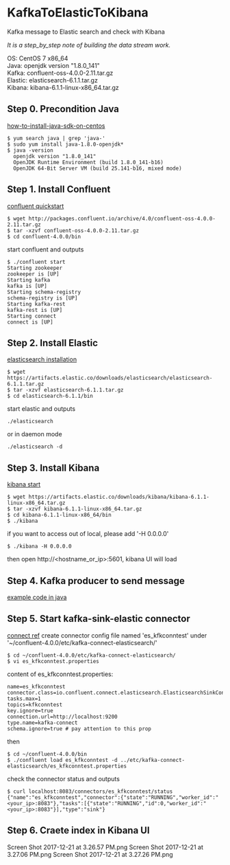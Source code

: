 # KafkaToElasticToKibana
Kafka message to Elastic search and check with Kibana  

*It is a step_by_step note of building the data stream work.*

OS: CentOS 7 x86_64  
Java: openjdk version "1.8.0_141"  
Kafka: confluent-oss-4.0.0-2.11.tar.gz  
Elastic: elasticsearch-6.1.1.tar.gz  
Kibana: kibana-6.1.1-linux-x86_64.tar.gz  

## Step 0. Precondition Java  
[how-to-install-java-sdk-on-centos](https://stackoverflow.com/questions/5104817/how-to-install-java-sdk-on-centos)
```
$ yum search java | grep 'java-'
$ sudo yum install java-1.8.0-openjdk*
$ java -version
  openjdk version "1.8.0_141"
  OpenJDK Runtime Environment (build 1.8.0_141-b16)
  OpenJDK 64-Bit Server VM (build 25.141-b16, mixed mode)
```

## Step 1. Install Confluent
[confluent quickstart](https://docs.confluent.io/current/quickstart.html)
```
$ wget http://packages.confluent.io/archive/4.0/confluent-oss-4.0.0-2.11.tar.gz
$ tar -xzvf confluent-oss-4.0.0-2.11.tar.gz
$ cd confluent-4.0.0/bin
```
start confluent and outputs
```
$ ./confluent start
Starting zookeeper
zookeeper is [UP]
Starting kafka
kafka is [UP]
Starting schema-registry
schema-registry is [UP]
Starting kafka-rest
kafka-rest is [UP]
Starting connect
connect is [UP]
```

## Step 2. Install Elastic
[elasticsearch installation](https://www.elastic.co/guide/en/elasticsearch/reference/current/_installation.html)
```
$ wget https://artifacts.elastic.co/downloads/elasticsearch/elasticsearch-6.1.1.tar.gz
$ tar -xzvf elasticsearch-6.1.1.tar.gz
$ cd elasticsearch-6.1.1/bin
```
start elastic and outputs
```
./elasticsearch
```
or in daemon mode
```
./elasticsearch -d
```

## Step 3. Install Kibana
[kibana start](https://www.elastic.co/webinars/getting-started-kibana?elektra=home&storm=sub2)
```
$ wget https://artifacts.elastic.co/downloads/kibana/kibana-6.1.1-linux-x86_64.tar.gz
$ tar -xzvf kibana-6.1.1-linux-x86_64.tar.gz
$ cd kibana-6.1.1-linux-x86_64/bin
$ ./kibana
```
if you want to access out of local, please add '-H 0.0.0.0'
```
$ ./kibana -H 0.0.0.0
```
then open http://<hostname_or_ip>:5601, kibana UI will load

## Step 4. Kafka producer to send message
[example code in java](#P)   

## Step 5. Start kafka-sink-elastic connector
[connect ref](https://docs.confluent.io/current/connect/managing.html)
create connector config file named 'es_kfkconntest' under '~/confluent-4.0.0/etc/kafka-connect-elasticsearch/'
```
$ cd ~/confluent-4.0.0/etc/kafka-connect-elasticsearch/
$ vi es_kfkconntest.properties
```
content of es_kfkconntest.properties:
```
name=es_kfkconntest
connector.class=io.confluent.connect.elasticsearch.ElasticsearchSinkConnector
tasks.max=1
topics=kfkconntest
key.ignore=true
connection.url=http://localhost:9200
type.name=kafka-connect
schema.ignore=true # pay attention to this prop
```
then
```
$ cd ~/confluent-4.0.0/bin
$ ./confluent load es_kfkconntest -d ../etc/kafka-connect-elasticsearch/es_kfkconntest.properties
```
check the connector status and outputs
```
$ curl localhost:8083/connectors/es_kfkconntest/status
{"name":"es_kfkconntest","connector":{"state":"RUNNING","worker_id":"<your_ip>:8083"},"tasks":[{"state":"RUNNING","id":0,"worker_id":"<your_ip>:8083"}],"type":"sink"}
```

## Step 6. Craete index in Kibana UI
Screen Shot 2017-12-21 at 3.26.57 PM.png
Screen Shot 2017-12-21 at 3.27.06 PM.png
Screen Shot 2017-12-21 at 3.27.26 PM.png
